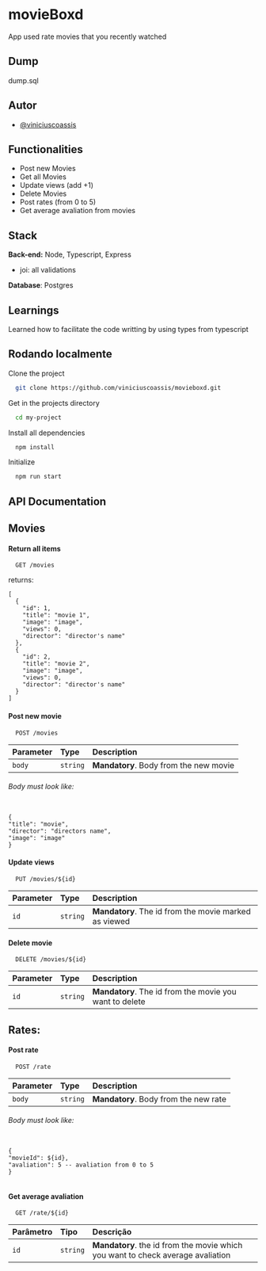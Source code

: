# movieBoxd

App used rate movies that you recently watched

## Dump

dump.sql

## Autor

- [@viniciuscoassis](https://github.com/viniciuscoassis)

## Functionalities

- Post new Movies
- Get all Movies
- Update views (add +1)
- Delete Movies
- Post rates (from 0 to 5)
- Get average avaliation from movies

## Stack

**Back-end:** Node, Typescript, Express

- joi: all validations

**Database**: Postgres

## Learnings

Learned how to facilitate the code writting by using types from typescript

## Rodando localmente

Clone the project

```bash
  git clone https://github.com/viniciuscoassis/movieboxd.git
```

Get in the projects directory

```bash
  cd my-project
```

Install all dependencies

```bash
  npm install
```

Initialize

```bash
  npm run start
```

## API Documentation

## Movies

#### Return all items

```http
  GET /movies
```

returns:

```http
[
  {
    "id": 1,
    "title": "movie 1",
    "image": "image",
    "views": 0,
    "director": "director's name"
  },
  {
    "id": 2,
    "title": "movie 2",
    "image": "image",
    "views": 0,
    "director": "director's name"
  }
]
```

#### Post new movie

```http
  POST /movies
```

| Parameter | Type     | Description                            |
| :-------- | :------- | :------------------------------------- |
| `body`    | `string` | **Mandatory**. Body from the new movie |

###### Body must look like:

```http

{
"title": "movie",
"director": "directors name",
"image": "image"
}

```

#### Update views

```http
  PUT /movies/${id}
```

| Parameter | Type     | Description                                           |
| :-------- | :------- | :---------------------------------------------------- |
| `id`      | `string` | **Mandatory**. The id from the movie marked as viewed |

#### Delete movie

```http
  DELETE /movies/${id}
```

| Parameter | Type     | Description                                             |
| :-------- | :------- | :------------------------------------------------------ |
| `id`      | `string` | **Mandatory**. The id from the movie you want to delete |

## Rates:

#### Post rate

```http
  POST /rate
```

| Parameter | Type     | Description                           |
| :-------- | :------- | :------------------------------------ |
| `body`    | `string` | **Mandatory**. Body from the new rate |

###### Body must look like:

```http

{
"movieId": ${id},
"avaliation": 5 -- avaliation from 0 to 5
}


```

#### Get average avaliation

```http
  GET /rate/${id}
```

| Parâmetro | Tipo     | Descrição                                                                       |
| :-------- | :------- | :------------------------------------------------------------------------------ |
| `id`      | `string` | **Mandatory**. the id from the movie which you want to check average avaliation |
